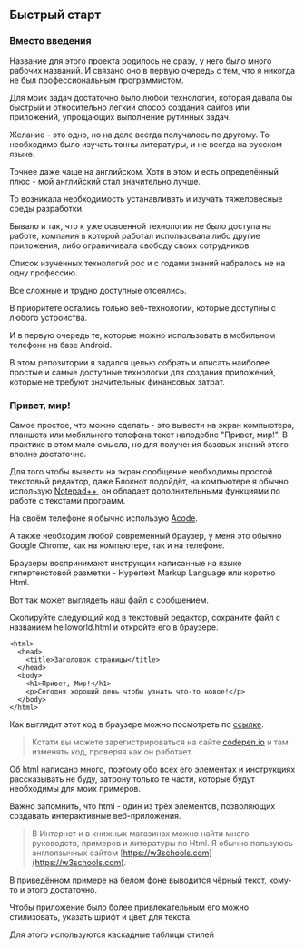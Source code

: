 ## Быстрый старт

### Вместо введения

Название для этого проекта родилось не сразу, у него было много рабочих названий.
И связано оно в первую очередь с тем, что я никогда не был профессиональным программистом.

Для моих задач достаточно было любой технологии, которая давала бы быстрый и относительно легкий способ создания сайтов или приложений, упрощающих выполнение рутинных задач. 

Желание - это одно, но на деле всегда получалось по другому. То необходимо было изучать тонны литературы, и не всегда на русском языке. 

Точнее даже чаще на английском. Хотя в этом и есть определённый плюс - мой английский стал значительно лучше.

То возникала необходимость устанавливать и изучать тяжеловесные среды разработки. 

Бывало и так, что к уже освоенной технологии не было доступа на работе, компания в которой работал использовала либо другие приложения, либо ограничивала свободу своих сотрудников. 

Список изученных технологий рос и с годами знаний набралось не на одну профессию. 

Все сложные и трудно доступные отсеялись.

В приоритете остались только веб-технологии, которые доступны с любого устройства.

И в первую очередь те, которые можно использовать в мобильном телефоне на базе Android. 

В этом репозитории я задался целью собрать и описать наиболее простые и самые доступные технологии для создания приложений, которые не требуют значительных финансовых затрат. 

### Привет, мир!

Самое простое, что можно сделать - это вывести на экран компьютера, планшета или мобильного телефона текст наподобие "Привет, мир!". В практике в этом мало смысла, но для получения базовых знаний этого вполне достаточно.

Для того чтобы вывести на экран сообщение необходимы простой текстовый редактор, даже Блокнот подойдёт, на компьютере я обычно использую [Notepad++](https://notepad-plus-plus.org/downloads/v7.8.9/), он обладает дополнительными функциями по работе с текстами программ.

На своём телефоне я обычно использую [Acode](https://play.google.com/store/apps/details?id=com.foxdebug.acodefree).

А также необходим любой современный браузер, у меня это обычно Google Chrome, как на компьютере, так и на телефоне. 

Браузеры воспринимают инструкции написанные на языке гипертекстовой разметки - Hypertext Markup Language или коротко Html.

Вот так может выглядеть наш файл с сообщением.

Скопируйте следующий код в текстовый редактор, сохраните файл с названием helloworld.html и откройте его в браузере.

```
<html>
  <head>
    <title>Заголовок страницы</title>
  </head>
  <body>
    <h1>Привет, Мир!</h1>
    <p>Сегодня хороший день чтобы узнать что-то новое!</p>
  </body>
</html>
```

Как выглядит этот код в браузере можно посмотреть по [ссылке](https://codepen.io/kuznetsovproff/pen/bGpMwZy). 

> Кстати вы можете зарегистрироваться на сайте [codepen.io](https://codepen.io/) и там изменять код, проверяя как он работает. 

Об html написано много, поэтому обо всех его элементах и инструкциях рассказывать не буду, затрону только те части, которые будут необходимы для моих примеров.

Важно запомнить, что html - один из трёх элементов, позволяющих создавать интерактивные веб-приложения.

> В Интернет и в книжных магазинах можно найти много руководств, примеров и литературы по Html. 
> Я обычно пользуюсь англоязычных сайтом [https://w3schools.com](https://w3schools.com). 

В приведённом примере на белом фоне выводится чёрный текст, кому-то и этого достаточно. 

Чтобы приложение было более привлекательным его можно стилизовать, указать шрифт и цвет для текста.

Для этого используются каскадные таблицы стилей 

